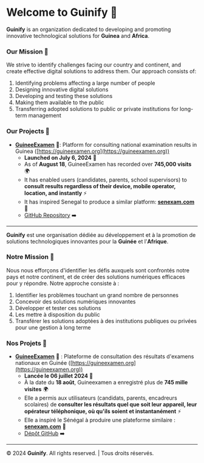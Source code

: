 # Welcome to **Guinify** 🚀


**Guinify** is an organization dedicated to developing and promoting innovative technological solutions for **Guinea** and **Africa**.

### **Our Mission** 🎯

We strive to identify challenges facing our country and continent, and create effective digital solutions to address them. Our approach consists of:

1. Identifying problems affecting a large number of people
2. Designing innovative digital solutions
3. Developing and testing these solutions
4. Making them available to the public
5. Transferring adopted solutions to public or private institutions for long-term management

### **Our Projects** 💼

- [**GuineeExamen**](https://guineexamen.org) 📝: Platform for consulting national examination results in Guinea ([https://guineexamen.org](https://guineexamen.org))
  - **Launched on July 6, 2024** 🎉
  - As of **August 18**, GuineeExamen has recorded over **745,000 visits** 🌍
  - It has enabled users (candidates, parents, school supervisors) to **consult results regardless of their device, mobile operator, location, and instantly** ⚡
  - It has inspired Senegal to produce a similar platform: [**senexam.com**](https://senexam.com) 🌟
  - [GitHub Repository](https://github.com/guinify/guineexamen) ➡️

---

**Guinify** est une organisation dédiée au développement et à la promotion de solutions technologiques innovantes pour la **Guinée** et l'**Afrique**.

### **Notre Mission** 🎯

Nous nous efforçons d'identifier les défis auxquels sont confrontés notre pays et notre continent, et de créer des solutions numériques efficaces pour y répondre. Notre approche consiste à :

1. Identifier les problèmes touchant un grand nombre de personnes
2. Concevoir des solutions numériques innovantes
3. Développer et tester ces solutions
4. Les mettre à disposition du public
5. Transférer les solutions adoptées à des institutions publiques ou privées pour une gestion à long terme

### **Nos Projets** 💼

- [**GuineeExamen**](https://guineexamen.org) 📝 : Plateforme de consultation des résultats d'examens nationaux en Guinée ([https://guineexamen.org](https://guineexamen.org))
  - **Lancée le 06 juillet 2024** 🎉
  - À la date du **18 août**, Guineexamen a enregistré plus de **745 mille visites** 🌍
  - Elle a permis aux utilisateurs (candidats, parents, encadreurs scolaires) de **consulter les résultats quel que soit leur appareil, leur opérateur téléphonique, où qu'ils soient et instantanément** ⚡
  - Elle a inspiré le Sénégal à produire une plateforme similaire : [**senexam.com**](https://senexam.com) 🌟
  - [Dépôt GitHub](https://github.com/guinify/guineexamen) ➡️

---

© 2024 **Guinify**. All rights reserved. | Tous droits réservés.
